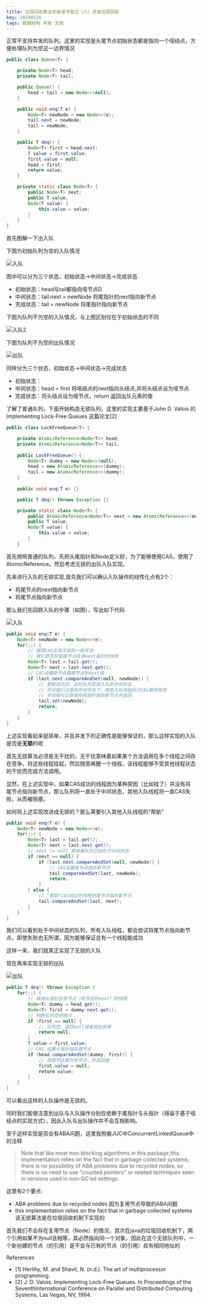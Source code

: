 ```yaml
---
title: 垃圾回收算法手册读书笔记（八）并发垃圾回收
key: 20190526
tags: 数据结构 并发 无锁
---
```



正常不支持并发的队列，这里的实现是头尾节点初始状态都是指向一个哑结点，方便处理队列为空这一边界情况
```java
public class Queue<T> {

    private Node<T> head;
    private Node<T> tail;

    public Queue() {
        head = tail = new Node<>(null);
    }

    public void enq(T e) {
        Node<T> newNode = new Node<>(e);
        tail.next = newNode;
        tail = newNode;
    }

    public T deq() {
        Node<T> first = head.next;
        T value = first.value;
        first.value = null;
        head = first;
        return value;
    }

    private static class Node<T> {
        public Node<T> next;
        public T value;
        Node(T value) {
            this.value = value;
        }
    }
}
```

首先图解一下出入队

下图为初始队列为空的入队情况

![入队](https://nothinghappen.oss-cn-shanghai.aliyuncs.com/%E6%97%A0%E9%94%81/%E5%85%A5%E9%98%9F.JPG)

图中可以分为三个状态，初始状态->中间状态->完成状态
* 初始状态：head与tail都指向哑节点D
* 中间状态：tail.next = newNode 将尾指针的next指向新节点
* 完成状态：tail = newNode 将尾指针指向新节点

下图为队列不为空的入队情况，与上图区别仅在于初始状态的不同

![入队2](https://nothinghappen.oss-cn-shanghai.aliyuncs.com/%E6%97%A0%E9%94%81/%E5%85%A5%E9%98%9F2.JPG)

下图为队列不为空的出队情况

![出队](https://nothinghappen.oss-cn-shanghai.aliyuncs.com/%E6%97%A0%E9%94%81/%E5%87%BA%E9%98%9F.JPG)

同样分为三个状态，初始状态->中间状态->完成状态
* 初始状态：
* 中间状态：head = first 将哑结点的next指向头结点,并将头结点设为哑节点
* 完成状态：将头结点设为哑节点，return 返回出队元素的值

了解了普通队列，下面开始构造无锁队列，这里的实现主要基于John D. Valois 的 Implementing Lock-Free Queues 这篇论文[2]


```java
public class LockFreeQueue<T> {

    private AtomicReference<Node<T>> head;
    private AtomicReference<Node<T>> tail;
    
    public LockFreeQueue() {
        Node<T> dummy = new Node<>(null);
        head = new AtomicReference<>(dummy);
        tail = new AtomicReference<>(dummy);
    }
    
    public void enq(T e) {}

    public T deq() throws Exception {}

    private static class Node<T> {
        public AtomicReference<Node<T>> next = new AtomicReference<>(null);
        public T value;
        Node(T value) {
            this.value = value;
        }
    }
```
首先按照普通的队列，先把头尾指针和Node定义好，为了能够使用CAS，使用了AtomicReference。然后考虑无锁的出队入队实现。

先来进行入队的无锁实现,首先我们可以确认入队操作的线性化点有2个：
* 将尾节点的next指向新节点
* 将尾节点指向新节点

那么我们先回顾入队的步骤（如图），写出如下代码

![入队](https://nothinghappen.oss-cn-shanghai.aliyuncs.com/%E6%97%A0%E9%94%81/%E5%85%A5%E9%98%9F2.JPG)

```java
public void enq(T e) {
    Node<T> newNode = new Node<>(e);
    for(;;) {
        // 按照CAS实现无锁的一般写法
        // 我们首先获取尾节点及其next指针的快照
        Node<T> last = tail.get(); 
        Node<T> next = last.next.get();
        // CAS设置新节点置尾节点的next域
        if (last.next.compareAndSet(null, newNode)) { 
            // 更新成功后，此时队列变成入队的中间状态
            // 并且我们注意到中间状态下，其他入队线程执行CAS都将失败
            // 本线程可以直接将尾指针指向新节点并返回
            tail.set(newNode);
            return;
        }
    }
}
```
上述实现看起来挺简单，并且并发下的正确性是能够保证的，那么这样实现的入队是否是**无锁**的呢

首先无锁算法必须是无干扰的，无干扰意味着如果某个方法调用在多个线程之间存在竞争，将这些线程挂起，然后随意唤醒一个线程，该线程能够不受其他线程状态的干扰而完成方法调用。

显然，在上述实现中，如果CAS成功的线程因为某种原因（比如挂了）并没有将尾节点指向新节点，那么队列将一直处于中间状态，其他入队线程将一直CAS失败，从而被阻塞。

如何将上述实现改进成无锁的？那么需要引入其他入队线程的"帮助"

```java
public void enq(T e) {
    Node<T> newNode = new Node<>(e);
    for(;;) {
        Node<T> last = tail.get();
        Node<T> next = last.next.get();
        // next != null 意味着队列已经处于中间状态
        if (next == null) {
            if (last.next.compareAndSet(null, newNode)) {
                // CAS设置尾节点指向新节点
                tail.compareAndSet(last, newNode);
                return;
            }
        } else {
            // "帮助"CAS成功的线程将尾节点指向新节点
            tail.compareAndSet(last, next);
        }
    }
}
```

我们可以看到处于中间状态的队列，所有入队线程，都会尝试将尾节点指向新节点，即使失败也无所谓，因为能够保证总有一个线程能成功

这样一来，我们就真正实现了无锁的入队

现在再来实现无锁的出队

![出队](https://nothinghappen.oss-cn-shanghai.aliyuncs.com/%E6%97%A0%E9%94%81/%E5%87%BA%E9%98%9F.JPG)

```java
public T deq() throws Exception {
    for(;;) {
        // 取得头指针及首节点（哑节点的next）的快照
        Node<T> dummy = head.get();
        Node<T> first = dummy.next.get();
        // 判断队列空的情况
        if (first == null) {
            // 队列空，返回null或者抛出异常
            return null; 
        }
        T value = first.value;
        // CAS 设置头指针指向首节点
        if (head.compareAndSet(dummy, first)) {
            // 将首节点置为哑节点，并返回值
            first.value = null;
            return value;
        }
    }
}
```

可以看出这样的入队操作是无锁的。

同时我们能够注意到出队与入队操作分别仅依赖于尾指针与头指针（得益于基于哑结点的实现方式），因此入队与出队操作并不会互相影响。

至于这样实现是否会有ABA问题，这里我照搬JUC中ConcurrentLinkedQueue中的注释

> Note that like most non-blocking algorithms in this package,this implementation relies on the fact that in garbage collected systems, there is no possibility of ABA problems due to recycled nodes, so there is no need to use "counted pointers" or related techniques seen in versions used in non-GC'ed settings.

这里有2个要点:
* ABA problems due to recycled nodes 因为复用节点导致的ABA问题
* this implementation relies on the fact that in garbage collected systems 该无锁算法是在垃圾回收机制下实现的

首先我们不会存在复用节点（Node）的情况，其次在java的垃圾回收机制下，两个引用如果不为null且相等，其必然指向同一个对象，因此在这个无锁队列中，一个新创建的节点（的引用）是不会与已有的节点（的引用）具有相同地址的



References
* [1] Herlihy, M. and Shavit, N. (n.d.). The art of multiprocessor programming.
* [2] J. D. Valois. Implementing Lock-Free Queues. In Proceedings of the SeventhInternational Conference on Parallel and Distributed Computing Systems, Las Vegas, NV, 1994.

